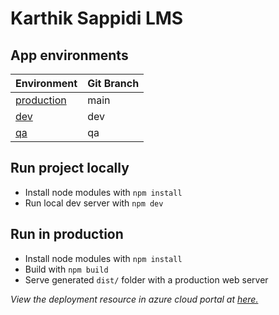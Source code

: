 # Karthik Sappidi LMS

## App environments

| Environment                                                               | Git Branch |
| ------------------------------------------------------------------------- | ---------- |
| [production](https://calm-pebble-0c3131110.1.azurestaticapps.net/)        | main       |
| [dev](https://calm-pebble-0c3131110-dev.centralus.1.azurestaticapps.net/) | dev        |
| [qa](https://calm-pebble-0c3131110-dev.centralus.1.azurestaticapps.net/)  | qa         |

## Run project locally

- Install node modules with `npm install`
- Run local dev server with `npm dev`

## Run in production

- Install node modules with `npm install`
- Build with `npm build`
- Serve generated `dist/` folder with a production web server

_View the deployment resource in azure cloud portal at [here.](https://portal.azure.com/#@mkonakonamars.onmicrosoft.com/resource/subscriptions/d5f3450e-23c9-47f0-a07c-f650dee64c3c/resourcegroups/javascript-stack/providers/Microsoft.Web/staticSites/konamars/staticsite)_
